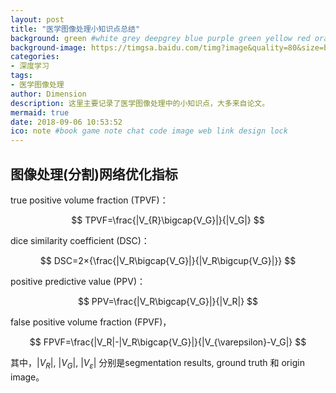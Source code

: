 ```yaml
---
layout: post
title: "医学图像处理小知识点总结"
background: green #white grey deepgrey blue purple green yellow red orange
background-image: https://timgsa.baidu.com/timg?image&quality=80&size=b9999_10000&sec=1536212647934&di=bee8493b6493b60e8e07d213c6791567&imgtype=0&src=http%3A%2F%2Fimg3.duitang.com%2Fuploads%2Fitem%2F201410%2F10%2F20141010002231_LW4Lc.thumb.700_0.jpeg
categories:
- 深度学习
tags:
- 医学图像处理
author: Dimension
description: 这里主要记录了医学图像处理中的小知识点，大多来自论文。
mermaid: true
date: 2018-09-06 10:53:52
ico: note #book game note chat code image web link design lock
---
```


## 图像处理(分割)网络优化指标
true positive volume fraction (TPVF)： 

$$
TPVF=\frac{|V_{R}\bigcap{V_G}|}{|V_G|}
$$

dice similarity coefficient (DSC)：

$$
DSC=2×{\frac{|V_R\bigcap{V_G}|}{|V_R\bigcup{V_G}|}}
$$

positive predictive value (PPV)：

$$
PPV=\frac{|V_R\bigcap{V_G}|}{|V_R|}
$$

false positive volume fraction (FPVF)，

$$
FPVF=\frac{|V_R|-|V_R\bigcap{V_G}|}{|V_{\varepsilon}-V_G|}
$$

其中，$\vert{V_R}\vert$, $\vert{V_G}\vert$, $\vert{V_{\varepsilon}}\vert$ 分别是segmentation results, ground truth 和 origin image。

